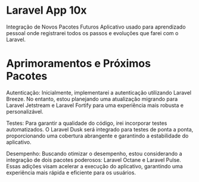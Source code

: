 
# Laravel App 10x

Integração de Novos Pacotes Futuros
Aplicativo usado para aprendizado pessoal onde registrarei todos os passos e evoluções que farei com o Laravel.

# Aprimoramentos e Próximos Pacotes

Autenticação:
Inicialmente, implementarei a autenticação utilizando Laravel Breeze. No entanto, estou planejando uma atualização migrando para Laravel Jetstream e Laravel Fortify para uma experiência mais robusta e personalizável.

Testes:
Para garantir a qualidade do código, irei incorporar testes automatizados. O Laravel Dusk será integrado para testes de ponta a ponta, proporcionando uma cobertura abrangente e garantindo a estabilidade do aplicativo.

Desempenho:
Buscando otimizar o desempenho, estou considerando a integração de dois pacotes poderosos: Laravel Octane e Laravel Pulse. Essas adições visam acelerar a execução do aplicativo, garantindo uma experiência mais rápida e eficiente para os usuários.
